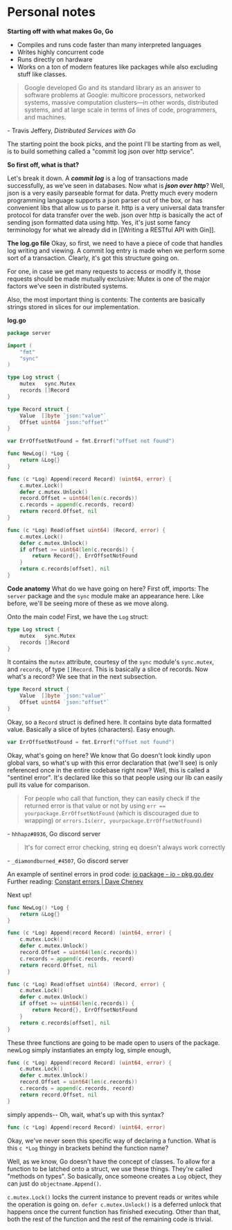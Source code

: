 # Personal notes

**Starting off with what makes Go, Go**

- Compiles and runs code faster than many interpreted languages
- Writes highly concurrent code
- Runs directly on hardware
- Works on a ton of modern features like packages while also excluding stuff like classes.

> Google developed Go and its standard library as an answer to software problems at Google: multicore processors, networked systems, massive computation clusters—in other words, distributed systems, and at large scale in terms of lines of code, programmers, and machines.

\- Travis Jeffery, *Distributed Services with Go*

The starting point the book picks, and the point I'll be starting from as well, is to build something called a "commit log json over http service".

**So first off, what is that?**

Let's break it down. A ***commit log*** is a log of transactions made successfully, as we've seen in databases.
Now what is ***json over http***? Well, json is a very easily parseable format for data. Pretty much every modern programming language supports a json parser out of the box, or has convenient libs that allow us to parse it. http is a very universal data transfer protocol for data transfer over the web. json over http is basically the act of sending json formatted data using http. Yes, it's just some fancy terminology for what we already did in [[Writing a RESTful API with Gin]].


**The log.go file**
Okay, so first, we need to have a piece of code that handles log writing and viewing. A commit log entry is made when we perform some sort of a transaction. Clearly, it's got this structure going on. 

For one, in case we get many requests to access or modify it, those requests should be made mutually exclusive: Mutex is one of the major factors we've seen in distributed systems.

Also, the most important thing is contents: The contents are basically strings stored in slices for our implementation.

**log.go**
```go
package server

import (
	"fmt"
	"sync"
)

type Log struct {
	mutex   sync.Mutex
	records []Record
}

type Record struct {
	Value  []byte `json:"value"`
	Offset uint64 `json:"offset"`
}

var ErrOffsetNotFound = fmt.Errorf("offset not found")

func NewLog() *Log {
	return &Log{}
}

func (c *Log) Append(record Record) (uint64, error) {
	c.mutex.Lock()
	defer c.mutex.Unlock()
	record.Offset = uint64(len(c.records))
	c.records = append(c.records, record)
	return record.Offset, nil
}

func (c *Log) Read(offset uint64) (Record, error) {
	c.mutex.Lock()
	defer c.mutex.Unlock()
	if offset >= uint64(len(c.records)) {
		return Record{}, ErrOffsetNotFound
	}
	return c.records[offset], nil
}
```

**Code anatomy**
What do we have going on here? First off, imports: The `server` package and the `sync` module make an appearance here. Like before, we'll be seeing more of these as we move along.

Onto the main code! First, we have the `Log` struct:
```go
type Log struct {
	mutex   sync.Mutex
	records []Record
}
```
It contains the `mutex` attribute, courtesy of the `sync` module's `sync.mutex`, and `records`, of type `[]Record`. This is basically a slice of records. Now what's a record? We see that in the next subsection.

```go
type Record struct {
	Value  []byte `json:"value"`
	Offset uint64 `json:"offset"`
}
```
Okay, so a `Record` struct is defined here. It contains byte data formatted value. Basically a slice of bytes (characters). Easy enough.

```go
var ErrOffsetNotFound = fmt.Errorf("offset not found")
```
Okay, what's going on here? We know that Go doesn't look kindly upon global vars, so what's up with this error declaration that (we'll see) is only referenced once in the entire codebase right now?
Well, this is called a "sentinel error". It's declared like this so that people using our lib can easily pull its value for comparison.

> For people who call that function, they can easily check if the returned error is that value or not by using `err == yourpackage.ErrOffsetNotFound` (which is discouraged due to wrapping) or `errors.Is(err, yourpackage.ErrOffsetNotFound)`

\- `hhhapz#8936`, Go discord server
> It's for correct error checking, string eq doesn't always work correctly

\- `_diamondburned_#4507`, Go discord server

An example of sentinel errors in prod code: [io package - io - pkg.go.dev](https://pkg.go.dev/io@go1.17.5#pkg-variables)
Further reading: [Constant errors | Dave Cheney](https://dave.cheney.net/2016/04/07/constant-errors)

Next up! 

```go
func NewLog() *Log {
	return &Log{}
}

func (c *Log) Append(record Record) (uint64, error) {
	c.mutex.Lock()
	defer c.mutex.Unlock()
	record.Offset = uint64(len(c.records))
	c.records = append(c.records, record)
	return record.Offset, nil
}

func (c *Log) Read(offset uint64) (Record, error) {
	c.mutex.Lock()
	defer c.mutex.Unlock()
	if offset >= uint64(len(c.records)) {
		return Record{}, ErrOffsetNotFound
	}
	return c.records[offset], nil
}
```

These three functions are going to be made open to users of the package. newLog simply instantiates an empty log, simple enough, 
```go
func (c *Log) Append(record Record) (uint64, error) {
	c.mutex.Lock()
	defer c.mutex.Unlock()
	record.Offset = uint64(len(c.records))
	c.records = append(c.records, record)
	return record.Offset, nil
}
```
simply appends-- Oh, wait, what's up with this syntax?
```go
func (c *Log) Append(record Record) (uint64, error)
```
Okay, we've never seen this specific way of declaring a function. What is this `c *Log` thingy in brackets behind the function name?

Well, as we know, Go doesn't have the concept of classes. To allow for a function to be latched onto a struct, we use these things. They're called "methods on types". So basically, once someone creates a `Log` object, they can just do `objectname.Append()`.

`c.mutex.Lock()` locks the current instance to prevent reads or writes while the operation is going on. `defer c.mutex.Unlock()` is a deferred unlock that happens once the current function has finished executing. Other than that, both the rest of the function and the rest of the remaining code is trivial.
